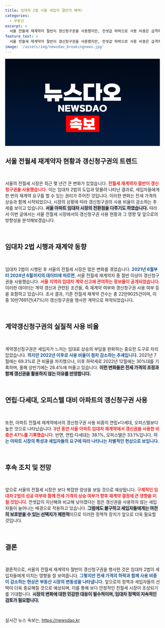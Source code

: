 ```yaml
---
title: 임대차 2법 서울 세입자 절반의 혜택!
categories:
  - 부동산
excerpt: >
  서울 전월세 재계약자 절반이 갱신청구권을 사용했지만, 전셋값 하락으로 사용 비중은 급격히 감소 중! 임대차 2법 시행 4년, 변하는 시장 상황을 주목하라.
feature_text: >
  서울 전월세 재계약자 절반이 갱신청구권을 사용했지만, 전셋값 하락으로 사용 비중은 급격히 감소 중! 임대차 2법 시행 4년, 변하는 시장 상황을 주목하라.
image: '/assets/img/newsdao_breakingnews.jpg'
---
```


<p><img src="/assets/img/newsdao_breakingnews.jpg" alt="koreaapp 속보" /></p>

<h2 data-ke-size="size26">서울 전월세 재계약자 현황과 갱신청구권의 트렌드</h2>

<p data-ke-size="size16">&nbsp;</p>

<p>서울의 전월세 시장은 최근 몇 년간 큰 변화가 있었습니다. <b><span style="color: #ee2323;">전월세 재계약자 절반이 갱신청구권을 사용했습니다.</span></b> 이는 임대차 2법의 도입과 맞물려 나타난 결과로, 세입자들에게 한 번의 재계약 요구를 할 수 있는 권리가 주어진 것입니다. 이러한 변화는 전세 가격의 상승과 함께 시작되었으나, 시장의 상황에 따라 갱신청구권의 사용 비율이 감소하는 추세를 보이고 있습니다. <b><span style="background-color: #21538527;">서울 아파트 임대차 시장의 전환점을 다루기도 하였습니다.</span></b> 따라서 이번 글에서는 서울 전월세 시장에서의 갱신청구권 사용 현황과 그 영향 및 앞으로의 방향성을 분석해보겠습니다.</p>

<p data-ke-size="size16">&nbsp;</p>

<h2 data-ke-size="size26">임대차 2법 시행과 재계약 동향</h2>

<p data-ke-size="size16">&nbsp;</p>

<p>임대차 2법이 시행된 후 서울의 전월세 시장은 많은 변화를 겪었습니다. <b><span style="color: #1a5490;">2021년 6월부터 2024년 6월까지의 데이터에 따르면</span></b>, 서울 전월세 재계약자 중 절반 이상이 갱신청구권을 사용했습니다. <b><span style="color: #ee2323;">서울 지역의 임대차 계약 신고에 관여하는 정보들이 공개되었습니다.</span></b> 이러한 데이터는 계약 갱신과 관련된 조건들, 즉 재계약 여부와 갱신청구권 사용 여부 등을 포함하고 있습니다. 조사 결과, 기존 전월세 재계약 건수는 총 22만9025건이며, 이 중 10만7691건(47%)이 갱신청구권을 행사한 계약으로 파악되었습니다.</p>

<p data-ke-size="size16">&nbsp;</p>

<h2 data-ke-size="size26">계약갱신청구권의 실질적 사용 비율</h2>

<p data-ke-size="size16">&nbsp;</p>

<p>계약갱신청구권은 세입자가 느끼는 임대료 상승의 부담을 완화하는 중요한 도구로 자리잡았습니다. <b><span style="color: #1a5490;">하지만 2022년 이후로 사용 비율이 점차 감소하는 추세입니다.</span></b> 2021년 7월에는 69.3%로 큰 비율을 차지했으나, 이후 하락세로 2022년 12월에는 30%대를 기록하며, 올해 상반기에는 28.4%에 머물고 있습니다. <b><span style="background-color: #21538527;">이런 변화들은 전세 가격의 조정과 함께 갱신권을 활용하지 않는 이유를 반영합니다.</span></b> </p>

<p data-ke-size="size16">&nbsp;</p>

<h2 data-ke-size="size26">연립·다세대, 오피스텔 대비 아파트의 갱신청구권 사용</h2>

<p data-ke-size="size16">&nbsp;</p>

<p>또한, 아파트 전월세 재계약에서의 갱신청구권 사용 비중이 연립•다세대, 오피스텔보다 높은 것으로 나타났습니다. <b><span style="color: #ee2323;">3년 동안 서울 아파트 임대차 재계약에서 갱신권을 사용한 비중은 47%를 기록했습니다.</span></b> 반면, 연립·다세대는 38.1%, 오피스텔은 33.1%입니다. <b><span style="color: #1a5490;">이는 아파트 시장의 특성과 세입자들의 요구에 따라 나타나는 차별적인 현상으로 보입니다.</span></b></p>

<p data-ke-size="size16">&nbsp;</p>

<h2 data-ke-size="size26">후속 조치 및 전망</h2>

<p data-ke-size="size16">&nbsp;</p>

<p>앞으로 서울의 전월세 시장은 보다 복잡한 양상을 보일 것으로 예상됩니다. <b><span style="color: #ee2323;">구체적인 임대차 2법의 성공 여부와 함께 전세 가격의 상승 여부가 향후 재계약 결정에 큰 영향을 미칠 것입니다.</span></b> 전셋값이 지난해와 비교해 낮아졌다는 점은 갱신권을 사용하지 않는 세입자들이 늘어나는 배경으로 작용하고 있습니다. <b><span style="background-color: #21538527;">그럼에도 불구하고 세입자들에게는 여전히 보호받을 수 있는 선택지가 제한적</span></b>이므로 이러한 정책적 장치가 앞으로 더욱 필요할 것입니다. </p>

<p data-ke-size="size16">&nbsp;</p>

<h2 data-ke-size="size26">결론</h2>

<p data-ke-size="size16">&nbsp;</p>

<p>결론적으로, 서울의 전월세 재계약자 절반이 갱신청구권을 행사한 것은 임대차 2법이 세입자들에게 미치는 영향을 잘 보여줍니다. <b><span style="color: #1a5490;">그렇지만 전세 가격의 하락과 함께 사용 비중이 감소하는 현상은 부동산 시장의 변동성을 나타냅니다.</span></b> 앞으로의 정책과 세입자들의 선택이 더욱 중요해질 것으로 예상되며, 이를 통해 보다 안정적인 전월세 시장이 조성되기를 기대합니다. <b><span style="background-color: #21538527;">시장의 변화에 대한 민감한 대응이 필수적이며, 임대차 정책의 지속적인 검토가 필요합니다.</span></b> </p>

<p data-ke-size="size16">&nbsp;</p>
실시간 뉴스 속보는, <a href="https://newsdao.kr" rel="dofollow">https://newsdao.kr</a>



